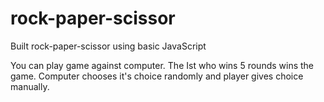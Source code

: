 # rock-paper-scissor

Built rock-paper-scissor using basic JavaScript 

You can play game against computer. 
The Ist who wins 5 rounds wins the game.
Computer chooses it's choice randomly and player gives choice manually.